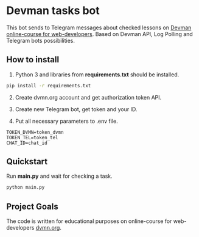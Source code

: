 # Devman tasks bot

This bot sends to Telegram messages about  checked lessons on
[Devman online-course for web-developers](https://dvmn.org/modules/).
Based on Devman API, Log Polling and Telegram bots possibilities.

## How to install

1. Python 3 and libraries from **requirements.txt** should be installed.

```bash
pip install -r requirements.txt
```

2. Create dvmn.org account and get authorization token API.

3. Create new Telegram bot, get token and your ID.

4. Put all necessary parameters to .env file.

```
TOKEN_DVMN=token_dvmn
TOKEN_TEL=token_tel
CHAT_ID=chat_id
```

## Quickstart

Run **main.py** and wait for checking a task.

```bash
python main.py
```

## Project Goals

The code is written for educational purposes on online-course for
web-developers [dvmn.org](https://dvmn.org/).
